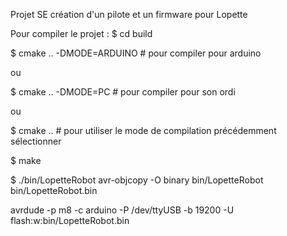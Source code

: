 Projet SE
création d'un pilote et un firmware pour Lopette

Pour compiler le projet :
$ cd build


$ cmake .. -DMODE=ARDUINO # pour compiler pour arduino

ou

$ cmake .. -DMODE=PC      # pour compiler pour son ordi

ou

$ cmake ..                # pour utiliser le mode de compilation précédemment sélectionner

$ make

$ ./bin/LopetteRobot
avr-objcopy -O binary bin/LopetteRobot bin/LopetteRobot.bin

avrdude -p m8 -c arduino -P /dev/ttyUSB -b 19200  -U flash:w:bin/LopetteRobot.bin
